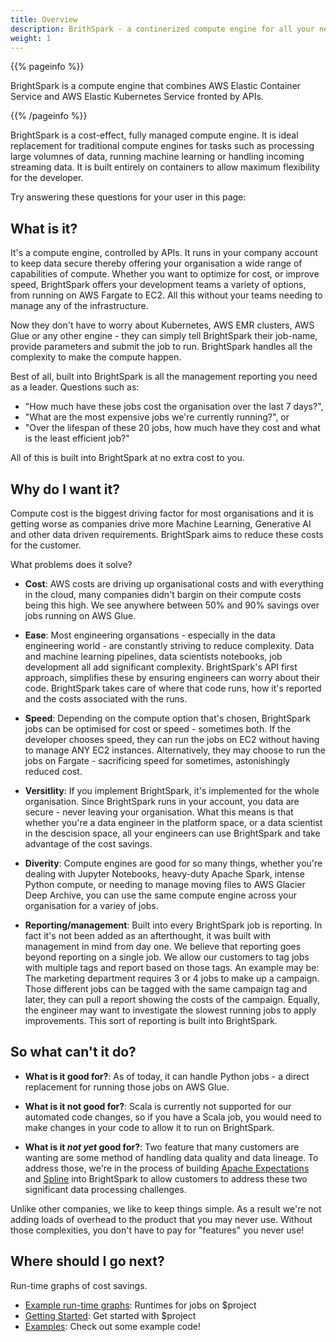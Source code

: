 ```yaml
---
title: Overview
description: BrithSpark - a continerized compute engine for all your needs.
weight: 1
---
```


{{% pageinfo %}}

BrightSpark is a compute engine that combines AWS Elastic Container Service and AWS Elastic Kubernetes Service fronted by APIs. 

{{% /pageinfo %}}

BrightSpark is a cost-effect, fully managed compute engine. It is ideal replacement for traditional compute engines for tasks such as processing large volumnes of data, running machine learning or handling incoming streaming data. It is built entirely on containers to allow maximum flexibility for the developer.

Try answering these questions for your user in this page:

## What is it?

It's a compute engine, controlled by APIs. It runs in your company account to keep data secure thereby offering your organisation a wide range of capabilities of compute. Whether you want to optimize for cost, or improve speed, BrightSpark offers your development teams a variety of options, from running on AWS Fargate to EC2. All this without your teams needing to manage any of the infrastructure.

Now they don't have to worry about Kubernetes, AWS EMR clusters, AWS Glue or any other engine - they can simply tell BrightSpark their job-name, provide parameters and submit the job to run. BrightSpark handles all the complexity to make the compute happen.

Best of all, built into BrightSpark is all the management reporting you need as a leader. Questions such as:

* "How much have these jobs cost the organisation over the last 7 days?",
* "What are the most expensive jobs we're currently running?", or
* "Over the lifespan of these 20 jobs, how much have they cost and what is the least efficient job?"

All of this is built into BrightSpark at no extra cost to you.

## Why do I want it?

Compute cost is the biggest driving factor for most organisations and it is getting worse as companies drive more Machine Learning, Generative AI and other data driven requirements. BrightSpark aims to reduce these costs for the customer.

What problems does it solve?

- **Cost**: AWS costs are driving up organisational costs and with everything in the cloud, many companies didn't bargin on their compute costs being this high. We see anywhere between 50% and 90% savings over jobs running on AWS Glue.

- **Ease**: Most engineering organsations - especially in the data engineering world - are constantly striving to reduce complexity. Data and machine learning pipelines, data scientists notebooks, job development all add significant complexity. BrightSpark's API first approach, simplifies these by ensuring engineers can worry about their code. BrightSpark takes care of where that code runs, how it's reported and the costs associated with the runs.

- **Speed**: Depending on the compute option that's chosen, BrightSpark jobs can be optimised for cost or speed - sometimes both. If the developer chooses speed, they can run the jobs on EC2 without having to manage ANY EC2 instances. Alternatively, they may choose to run the jobs on Fargate - sacrificing speed for sometimes, astonishingly reduced cost.

- **Versitlity**: If you implement BrightSpark, it's implemented for the whole organisation. Since BrightSpark runs in your account, you data are secure - never leaving your organisation. What this means is that whether you're a data engineer in the platform space, or a data scientist in the descision space, all your engineers can use BrightSpark and take advantage of the cost savings.

- **Diverity**: Compute engines are good for so many things, whether you're dealing with Jupyter Notebooks, heavy-duty Apache Spark, intense Python compute, or needing to manage moving files to AWS Glacier Deep Archive, you can use the same compute engine across your organisation for a variey of jobs.

- **Reporting/management**: Built into every BrightSpark job is reporting. In fact it's not been added as an afterthought, it was built with management in mind from day one. We believe that reporting goes beyond reporting on a single job. We allow our customers to tag jobs with multiple tags and report based on those tags. An example may be: The marketing department requires 3 or 4 jobs to make up a campaign. Those different jobs can be tagged with the same campaign tag and later, they can pull a report showing the costs of the campaign. Equally, the engineer may want to investigate the slowest running jobs to apply improvements. This sort of reporting is built into BrightSpark.

## So what can't it do?
- **What is it good for?**: As of today, it can handle Python jobs - a direct replacement for running those jobs on AWS Glue.

- **What is it not good for?**: Scala is currently not supported for our automated code changes, so if you have a Scala job, you would need to make changes in your code to allow it to run on BrightSpark.

- **What is it _not yet_ good for?**: Two feature that many customers are wanting are some method of handling data quality and data lineage. To address those, we're in the process of building [Apache Expectations](https://github.com/Nike-Inc/spark-expectations) and [Spline](https://github.com/AbsaOSS/spline) into BrightSpark to allow customers to address these two significant data processing challenges.

Unlike other companies, we like to keep things simple. As a result we're not adding loads of overhead to the product that you may never use. Without those complexities, you don't have to pay for "features" you never use!

## Where should I go next?

Run-time graphs of cost savings.

- [Example run-time graphs](/docs/run-times/): Runtimes for jobs on $project
- [Getting Started](/docs/getting-started/): Get started with $project
- [Examples](/docs/examples/): Check out some example code!

